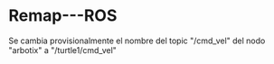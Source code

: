 # Remap---ROS
Se cambia provisionalmente el nombre del topic "/cmd_vel" del nodo "arbotix" a "/turtle1/cmd_vel"
